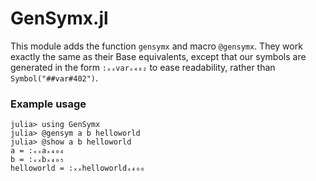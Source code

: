 # GenSymx.jl

This module adds the function `gensymx` and macro `@gensymx`. They work exactly the same as their Base equivalents, except that our symbols are generated in the form `:ₓₓvarₓ₄₀₂` to ease readability, rather than  `Symbol("##var#402")`.

### Example usage
```
julia> using GenSymx
julia> @gensym a b helloworld
julia> @show a b helloworld
a = :ₓₓaₓ₄₀₄
b = :ₓₓbₓ₄₀₅
helloworld = :ₓₓhelloworldₓ₄₀₆
```

